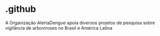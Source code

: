 # .github
A Organização AlertaDengue apoia diversos projetos de pesquisa sobre vigilância de arboviroses no Brasil e América Latina
